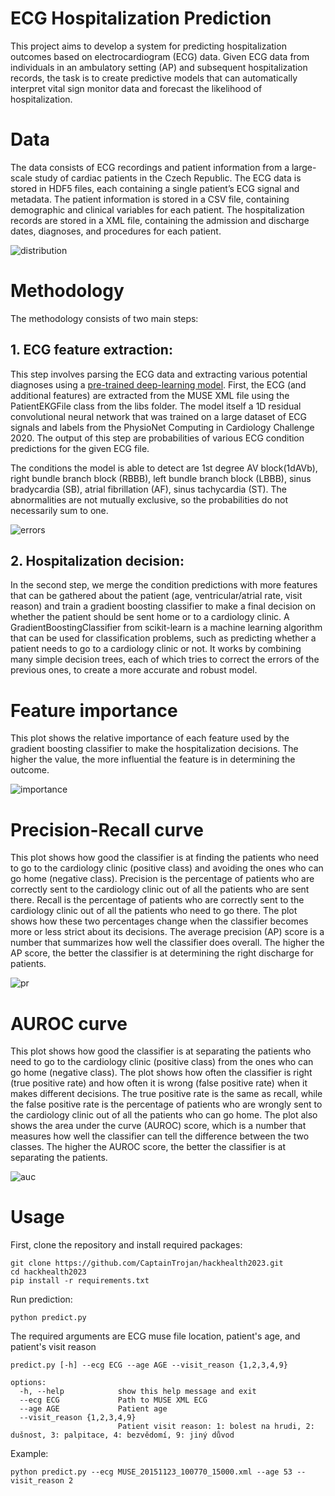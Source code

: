 # ECG Hospitalization Prediction
This project aims to develop a system for predicting hospitalization outcomes based on electrocardiogram (ECG) data. Given ECG data from individuals in an ambulatory setting (AP) and subsequent hospitalization records, the task is to create predictive models that can automatically interpret vital sign monitor data and forecast the likelihood of hospitalization.

# Data
The data consists of ECG recordings and patient information from a large-scale study of cardiac patients in the Czech Republic. The ECG data is stored in HDF5 files, each containing a single patient’s ECG signal and metadata. The patient information is stored in a CSV file, containing demographic and clinical variables for each patient. The hospitalization records are stored in a XML file, containing the admission and discharge dates, diagnoses, and procedures for each patient.

![distribution](images/classdistribution.png)

# Methodology
The methodology consists of two main steps:

## 1. ECG feature extraction: 
This step involves parsing the ECG data and extracting various potential diagnoses using a [pre-trained deep-learning model](https://github.com/antonior92/automatic-ecg-diagnosis). First, the ECG (and additional features) are extracted from the MUSE XML file using the PatientEKGFile class from the libs folder. The model itself a 1D residual convolutional neural network that was trained on a large dataset of ECG signals and labels from the PhysioNet Computing in Cardiology Challenge 2020. The output of this step are probabilities of various ECG condition predictions for the given ECG file.

The conditions the model is able to detect are 1st degree AV block(1dAVb), right bundle branch block (RBBB), left bundle branch block (LBBB), sinus bradycardia (SB), atrial fibrillation (AF), sinus tachycardia (ST). The abnormalities are not mutually exclusive, so the probabilities do not necessarily sum to one.

![errors](https://camo.githubusercontent.com/82fe7bb33a21311b640828e839aa8030a155143a93d4adf9ed4fd67f736b4a51/68747470733a2f2f6d656469612e737072696e6765726e61747572652e636f6d2f66756c6c2f737072696e6765722d7374617469632f696d6167652f61727425334131302e313033382532467334313436372d3032302d31353433322d342f4d656469614f626a656374732f34313436375f323032305f31353433325f466967315f48544d4c2e706e673f61733d77656270)

## 2. Hospitalization decision: 

In the second step, we merge the condition predictions with more features that can be gathered about the patient (age, ventricular/atrial rate, visit reason) and train a gradient boosting classifier to make a final decision on whether the patient should be sent home or to a cardiology clinic. A GradientBoostingClassifier from scikit-learn is a machine learning algorithm that can be used for classification problems, such as predicting whether a patient needs to go to a cardiology clinic or not. It works by combining many simple decision trees, each of which tries to correct the errors of the previous ones, to create a more accurate and robust model. 

# Feature importance
This plot shows the relative importance of each feature used by the gradient boosting classifier to make the hospitalization decisions. The higher the value, the more influential the feature is in determining the outcome. 

![importance](images/featimport.png)

# Precision-Recall curve
This plot shows how good the classifier is at finding the patients who need to go to the cardiology clinic (positive class) and avoiding the ones who can go home (negative class). Precision is the percentage of patients who are correctly sent to the cardiology clinic out of all the patients who are sent there. Recall is the percentage of patients who are correctly sent to the cardiology clinic out of all the patients who need to go there. The plot shows how these two percentages change when the classifier becomes more or less strict about its decisions. The average precision (AP) score is a number that summarizes how well the classifier does overall. The higher the AP score, the better the classifier is at determining the right discharge for patients.

![pr](images/pr.png)

# AUROC curve
This plot shows how good the classifier is at separating the patients who need to go to the cardiology clinic (positive class) from the ones who can go home (negative class). The plot shows how often the classifier is right (true positive rate) and how often it is wrong (false positive rate) when it makes different decisions. The true positive rate is the same as recall, while the false positive rate is the percentage of patients who are wrongly sent to the cardiology clinic out of all the patients who can go home. The plot also shows the area under the curve (AUROC) score, which is a number that measures how well the classifier can tell the difference between the two classes. The higher the AUROC score, the better the classifier is at separating the patients.

![auc](images/auroc.png)

# Usage
First, clone the repository and install required packages:

```
git clone https://github.com/CaptainTrojan/hackhealth2023.git
cd hackhealth2023
pip install -r requirements.txt
```

Run prediction:
```
python predict.py
```

The required arguments are ECG muse file location, patient's age, and patient's visit reason
```
predict.py [-h] --ecg ECG --age AGE --visit_reason {1,2,3,4,9}

options:
  -h, --help            show this help message and exit
  --ecg ECG             Path to MUSE XML ECG
  --age AGE             Patient age
  --visit_reason {1,2,3,4,9}
                        Patient visit reason: 1: bolest na hrudi, 2: dušnost, 3: palpitace, 4: bezvědomí, 9: jiný důvod
```

Example:

```
python predict.py --ecg MUSE_20151123_100770_15000.xml --age 53 --visit_reason 2
```
